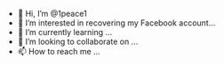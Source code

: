 - 👋 Hi, I’m @1peace1
- 👀 I’m interested in recovering my Facebook account...
- 🌱 I’m currently learning ...
- 💞️ I’m looking to collaborate on ...
- 📫 How to reach me ...

<!---
1peace1/1peace1 is a ✨ special ✨ repository because its `README.md` (this file) appears on your GitHub profile.
You can click the Preview link to take a look at your changes.
--->
